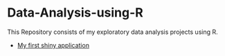 # Data-Analysis-using-R

This Repository consists of my exploratory data analysis projects using R. 

* [My first shiny application](https://konchada.shinyapps.io/movies_app/)
